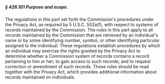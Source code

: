 ##### § 426.101 Purpose and scope. #####

The regulations in this part set forth the Commission's procedures under the Privacy Act, as required by 5 U.S.C. 552a(f), with respect to systems of records maintained by the Commission. The rules in this part apply to all records maintained by the Commission that are retrieved by an individual's name or by some identifying number, symbol, or other identifying particular assigned to the individual. These regulations establish procedures by which an individual may exercise the rights granted by the Privacy Act to determine whether a Commission system of records contains a record pertaining to him or her; to gain access to such records; and to request correction or amendment of such records. These rules should be read together with the Privacy Act, which provides additional information about records maintained on individuals.